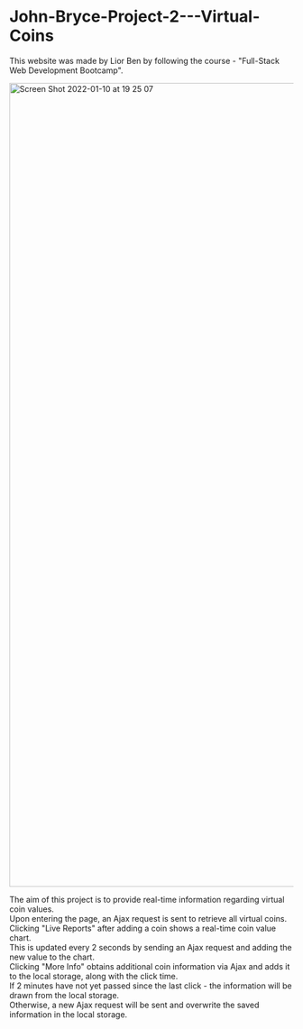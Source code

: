 # John-Bryce-Project-2---Virtual-Coins

This website was made by Lior Ben by following the course - "Full-Stack Web Development Bootcamp". 
<br>

<img width="1426" alt="Screen Shot 2022-01-10 at 19 25 07" src="https://user-images.githubusercontent.com/81048007/148810789-c1f4cca4-dfcc-4559-adac-455a9ece0e68.png">

<br>

The aim of this project is to provide real-time information regarding virtual coin values.
<br>
Upon entering the page, an Ajax request is sent to retrieve all virtual coins.
<br>
Clicking "Live Reports" after adding a coin shows a real-time coin value chart.
<br>
This is updated every 2 seconds by sending an Ajax request and adding the new value to the chart.
<br>
Clicking "More Info" obtains additional coin information via Ajax and adds it to the local storage, along with the click time.
<br>
If 2 minutes have not yet passed since the last click - the information will be drawn from the local storage.
<br>
Otherwise, a new Ajax request will be sent and overwrite the saved information in the local storage.
